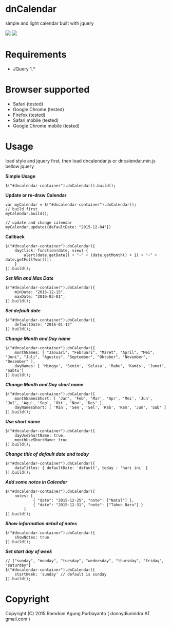 # dnCalendar
simple and light calendar built with jquery

<img src="https://dl.dropboxusercontent.com/u/195810077/dnCalendar-1.png"/>

<img src="https://dl.dropboxusercontent.com/u/195810077/dnCalendar-2.png"/>


# Requirements

* JQuery 1.*


# Browser supported

* Safari (tested)
* Google Chrome (tested)
* Firefox (tested)
* Safari mobile (tested)
* Google Chrome mobile (tested)



**Usage**    
========

load style and jquery first, then load dncalendar.js or dncalendar.min.js bellow jquery


**Simple Usage**

```
$("#dncalendar-container").dnCalendar().build();
```


**Update or re-draw Calendar**

```
var myCalendar = $("#dncalendar-container").dnCalendar();
// build first
myCalendar.build();

// update and change calendar
myCalendar.update({defaultDate: "2015-12-04"})
```


**Callback**

```
$("#dncalendar-container").dnCalendar({
	dayClick: function(date, view) {
    	alert(date.getDate() + "-" + (date.getMonth() + 1) + "-" + date.getFullYear());
    }
}).build();
```


***Set Min and Max Date***

```
$("#dncalendar-container").dnCalendar({
	minDate: "2015-12-15",
	maxDate: "2016-03-01",
}).build();
```


***Set default date***

```
$("#dncalendar-container").dnCalendar({
	defaultDate: "2016-01-12"
}).build();
```


***Change Month and Day name***

```
$("#dncalendar-container").dnCalendar({
	monthNames: [ "Januari", "Februari", "Maret", "April", "Mei", "Juni", "Juli", "Agustus", "September", "Oktober", "November", "Desember" ], 
	dayNames: [ 'Minggu', 'Senin', 'Selasa', 'Rabu', 'Kamis', 'Jumat', 'Sabtu']
}).build();
```


***Change Month and Day short name***

```
$("#dncalendar-container").dnCalendar({
	monthNamesShort: [ 'Jan', 'Feb', 'Mar', 'Apr', 'Mei', 'Jun', 'Jul', 'Agu', 'Sep', 'Okt', 'Nov', 'Des' ],
	dayNamesShort: [ 'Min', 'Sen', 'Sel', 'Rab', 'Kam', 'Jum', 'Sab' ]
}).build();
```


***Use short name***

```
$("#dncalendar-container").dnCalendar({
	dayUseShortName: true,
    monthUseShortName: true
}).build();
```


***Change title of default date and today***

```
$("#dncalendar-container").dnCalendar({
	dataTitles: { defaultDate: 'default', today : 'hari ini' }
}).build();
```


***Add some notes in Calendar***

```
$("#dncalendar-container").dnCalendar({
	notes: [
    		{ "date": "2015-12-25", "note": ["Natal"] },
    		{ "date": "2015-12-31", "note": ["Tahun Baru"] }
    	]
}).build();
```


***Show information detail of notes***

```
$("#dncalendar-container").dnCalendar({
	showNotes: true
}).build();
```


***Set start day of week***

```
// ["sunday", "monday", "tuesday", "wednesday", "thursday", "friday", "saturday"]
$("#dncalendar-container").dnCalendar({
	startWeek: 'sunday' // default is sunday
}).build();
```



# Copyright

Copyright (C) 2015 Romdoni Agung Purbayanto ( donnydiunindra AT gmail.com )

